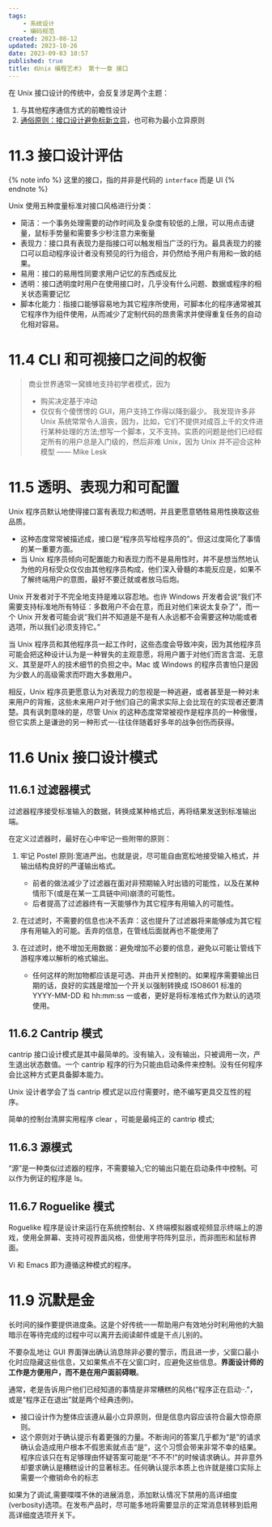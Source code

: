 ```yaml
---
tags:
    - 系统设计
    - 编码规范
created: 2023-08-12
updated: 2023-10-26
date: 2023-09-03 10:57 
published: true
title: 《Unix 编程艺术》 第十一章 接口
---
```


在 Unix 接口设计的传统中，会反复涉足两个主题：

1. 与其他程序通信方式的前瞻性设计
2. [通俗原则：接口设计避免标新立异](/di_1_zhang_zhe_xue/#通俗原则：接口设计避免标新立异)，也可称为最小立异原则

# 11.3 接口设计评估

{% note info %}
这里的接口，指的并非是代码的 `interface` 而是 UI
{% endnote %}

Unix 使用五种度量标准对接口风格进行分类：

- 简洁：一个事务处理需要的动作时间及复杂度有较低的上限，可以用点击键量，鼠标手势量和需要多少秒注意力来衡量
- 表现力：接口具有表现力是指接口可以触发相当广泛的行为。最具表现力的接口可以启动程序设计者没有预见的行为组合，并仍然给予用户有用和一致的结果。
- 易用：接口的易用性同要求用户记忆的东西成反比
- 透明：接口透明度时用户在使用接口时，几乎没有什么问题、数据或程序的相关状态需要记忆
- 脚本化能力：指接口能够容易地为其它程序所使用，可脚本化的程序通常被其它程序作为组件使用，从而减少了定制代码的昂贵需求并使得重复任务的自动化相对容易。

# 11.4 CLI 和可视接口之间的权衡

> 商业世界通常一窝蜂地支持初学者模式，因为
>
> - 购买决定基于冲动
> - 仅仅有个傻愣愣的 GUI，用户支持工作得以降到最少。
>   我发现许多非 Unix 系统常常令人沮丧，因为，比如，它们不提供对成百上千的文件进行某种处理的方法;想写一个脚本，又不支持。实质的问题是他们已经假定所有的用户总是入门级的，然后非难 Unix，因为 Unix 并不迎合这种模型
>   —— Mike Lesk

# 11.5 透明、表现力和可配置

Unix 程序员默认地使得接口富有表现力和透明，并且更愿意牺牲易用性换取这些品质。

- 这种态度常常被描述成，接口是“程序员写给程序员的”。但这过度简化了事情的某一重要方面。
- 当 Unix 程序员倾向可配置能力和表现力而不是易用性时，并不是想当然地认为他的月标受众仅仅由其他程序员构成，他们深入骨髓的本能反应是，如果不了解终端用户的意图，最好不要迁就或者放马后炮。

Unix 开发者对于不完全地支持是难以容忍地。也许 Windows 开发者会说“我们不需要支持标准地所有特征：多数用户不会在意，而且对他们来说太复杂了”，而一个 Unix 开发者可能会说“我们并不知道是不是有人永远都不会需要这种功能或者选项，所以我们必须支持它。”

当 Unix 程序员和其他程序员一起工作时，这些态度会导致冲突，因为其他程序员可能会把这种设计认为是一种冒失的主观意愿，将用户置于对他们而言含混、无意义、其至是吓人的技术细节的负担之中。Mac 或 Windows 的程序员害怕只是因为少数人的高级需求而吓跑大多数用户。

相反，Unix 程序员更愿意认为对表现力的忽视是一种逃避，或者甚至是一种对未来用户的背叛，这些未来用户对于他们自己的需求实际上会比现在的实现者还要清楚。具有讽刺意味的是，尽管 Unix 的这种态度常常被视作是程序员的一种傲慢，但它实质上是谦逊的另一种形式一-往往伴随着好多年的战争创伤而获得。

# 11.6 Unix 接口设计模式

## 11.6.1 过滤器模式

过滤器程序接受标准输入的数据，转换成某种格式后，再将结果发送到标准输出端。

在定义过滤器时，最好在心中牢记一些附带的原则：

1. 牢记 Postel 原则:宽进严出。也就是说，尽可能自由宽松地接受输入格式，并输出结构良好的严谨输出格式。

   - 前者的做法减少了过滤器在面对非预期输入时出错的可能性，以及在某种情形下(或是在某一工具链中间)崩溃的可能性。
   - 后者提高了过滤器终有一天能够作为其它程序有用输入的可能性。

2. 在过滤时，不需要的信息也决不丢弃：这也提升了过滤器将来能够成为其它程序有用输入的可能。丢弃的信息，在管线后面就再也不能使用了

3. 在过滤时，绝不增加无用数据：避免增加不必要的信息，避免以可能让管线下游程序难以解析的格式输出。
   - 任何这样的附加物都应该是可选、并由开关控制的。如果程序需要输出日期的话，良好的实践是增加一个开关以强制转换成 ISO8601 标准的 YYYY-MM-DD 和 hh:mm:ss 一或者，更好是将标准格式作为默认的选项使用。

## 11.6.2 Cantrip 模式

cantrip 接口设计模式是其中最简单的。没有输入，没有输出，只被调用一次，产生退出状态数值。一个 cantrip 程序的行为只能由启动条件来控制。没有任何程序会比这种方式更具备脚本能力。

Unix 设计者学会了当 cantrip 模式足以应付需要时，绝不编写更具交互性的程序。

简单的控制台清屏实用程序 clear ，可能是最纯正的 cantrip 模式;

## 11.6.3 源模式

“源”是一种类似过滤器的程序，不需要输入;它的输出只能在启动条件中控制。可以作为例证的程序是 ls。

## 11.6.7 Roguelike 模式

Roguelike 程序是设计来运行在系统控制台、X 终端模拟器或视频显示终端上的游戏，使用全屏幕、支持可视界面风格，但使用字符阵列显示，而非图形和鼠标界面。

Vi 和 Emacs 即为遵循这种模式的程序。

# 11.9 沉默是金

长时间的操作要提供进度条。这是个好传统一一帮助用户有效地分时利用他的大脑暗示在等待完成的过程中可以离开去阅读邮件或是干点儿别的。

不要杂乱地让 GUI 界面弹出确认消息除非必要的警示，而且进一步，父窗口最小化时应隐藏这些信息，又如果焦点不在父窗口时，应避免这些信息。**界面设计师的工作是方便用户，而不是在用户面前碍眼**。

通常，老是告诉用户他们已经知道的事情是非常糟糕的风格(“程序<foo>正在启动··.”，或是“程序<foo>正在退出”就是两个经典违例)。

- 接口设计作为整体应该遵从最小立异原则，但是信息内容应该符合最大惊奇原则。
- 这个原则对于确认提示有着更强的力量。不断询问的答案几乎都为“是”的请求确认会造成用户根本不假思索就点击“是”，这个习惯会带来非常不幸的结果。程序应该只在有足够理由怀疑答案可能是“不不不!”的时候请求确认。并非意外却要求确认是糟糕设计的显著标志。任何确认提示本质上也许就是接口实际上需要一个撤销命令的标志

如果为了调试,需要喋喋不休的进展消息，添加默认情况下禁用的高详细度(verbosity)选项。在发布产品时，尽可能多地将需要显示的正常消息转移到启用高详细度选项开关下。
